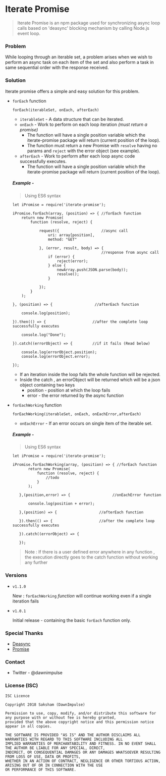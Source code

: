 # Iterate Promise

> Iterate Promise is an npm package used for synchronizing async loop calls based on 'deasync' blocking mechanism by calling Node.js event loop.

### Problem

While looping through an iterable set, a problem arises when we wish to perform an async task on each item of the set and also perform a task in same sequential order with the response received.

### Solution

Iterate promise offers a simple and easy solution for this problem.

+ `forEach` function

    ~~~~
    forEach(iterableSet, onEach, afterEach)
    ~~~~
    + `iterableSet` - A data structure that can be iterated.
    + `onEach` - Work to perform on each loop iteration _(must return a promise)_ 
        + The function will have a single position variable which the iterate-promise package will return (current position of the loop).
        + The function must return a new Promise with `resolve` having no params and `reject` with the error object (see example).
    + `afterEach` - Work to perform after each loop async code successfully executes.
         + The function will have a single position variable which the iterate-promise package will return (current position of the loop).

    ##### Example -
    > Using ES6 syntax
    
    ~~~~
    let iPromise = require('iterate-promise');

    iPromise.forEach(array, (position) => { //forEach function
        return new Promise(
            function (resolve, reject) {
            
                request({                   //async call
                    uri: array[position],
                    method: "GET"
                    
                }, (error, result, body) => {
                                            //response from async call
                    if (error) {
                        reject(error);
                    } else {
                        newArray.push(JSON.parse(body));
                        resolve();
                    }
                    
                });
            }
        );
        
    }, (position) => {                   //afterEach function
    
        console.log(position);
        
    }).then(() => {                     //after the complete loop successfully executes
    
        console.log("Done");        
        
    }).catch((errorObject) => {         //if it fails (Read below)
    
        console.log(errorObject.position);
        console.log(errorObject.error);
        
    });
    ~~~~

    + If an iteration inside the loop fails the whole function will be rejected.
    + Inside the catch , an errorObject will be returned which will be a json object containing two keys
        + position - position at which the loop fails
        + error - the error returned by the async function

+ `forEachWorking` function

    ~~~~
    forEachWorking(iterableSet, onEach, onEachError,afterEach)
    ~~~~
    + `onEachError` - If an error occurs on single item of the iterable set.
    
    ##### Example -
     > Using ES6 syntax
        
     ~~~~
     let iPromise = require('iterate-promise');
    
     iPromise.forEachWorking(array, (position) => { //forEach function
            return new Promise(
                function (resolve, reject) {
                    //todo                  
                }
            );
            
        },(position,error) => {                   //onEachError function
                  
            console.log(position + error);
                      
        },(position) => {                   //afterEach function
            
        }).then(() => {                     //after the complete loop successfully executes
                                 
        }).catch((errorObject) => { 
        
        });
     ~~~~ 
    >Note : If there is a user defined error anywhere in any function , the execution directly 
    goes to the catch function without working any further
### Versions
+ `v1.1.0`

    New : `forEachWorking` _function_ will continue working even if a single iteration fails
    
+ `v1.0.1` 

    Initial release - containing the basic `forEach` function only.

### Special Thanks
+ [Deasync](https://www.npmjs.com/package/deasync)
+ [Promise](https://www.npmjs.com/package/promise)

### Contact
+ Twitter - @dawnimpulse

### License (ISC)

~~~~
ISC Licence

Copyright 2018 Saksham (DawnImpulse)

Permission to use, copy, modify, and/or distribute this software for any purpose with or without fee is hereby granted,
provided that the above copyright notice and this permission notice appear in all copies.

THE SOFTWARE IS PROVIDED "AS IS" AND THE AUTHOR DISCLAIMS ALL WARRANTIES WITH REGARD TO THIS SOFTWARE INCLUDING ALL
IMPLIED WARRANTIES OF MERCHANTABILITY AND FITNESS. IN NO EVENT SHALL THE AUTHOR BE LIABLE FOR ANY SPECIAL, DIRECT,
INDIRECT, OR CONSEQUENTIAL DAMAGES OR ANY DAMAGES WHATSOEVER RESULTING FROM LOSS OF USE, DATA OR PROFITS,
WHETHER IN AN ACTION OF CONTRACT, NEGLIGENCE OR OTHER TORTIOUS ACTION, ARISING OUT OF OR IN CONNECTION WITH THE USE
OR PERFORMANCE OF THIS SOFTWARE.
~~~~
